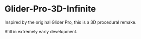 # Glider-Pro-3D-Infinite
Inspired by the original Glider Pro, this is a 3D procedural remake.

Still in extremely early development.
